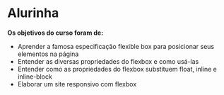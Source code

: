# Alurinha
**Os objetivos do curso foram de:**  

- Aprender a famosa especificação flexible box para posicionar seus elementos na página
- Entender as diversas propriedades do flexbox e como usá-las
- Entender como as propriedades do flexbox substituem float, inline e inline-block
- Elaborar um site responsivo com flexbox
